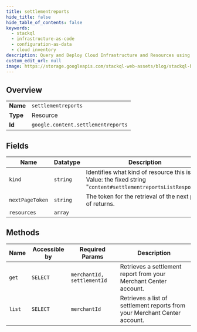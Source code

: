 ```yaml
---
title: settlementreports
hide_title: false
hide_table_of_contents: false
keywords:
  - stackql
  - infrastructure-as-code
  - configuration-as-data
  - cloud inventory
description: Query and Deploy Cloud Infrastructure and Resources using SQL
custom_edit_url: null
image: https://storage.googleapis.com/stackql-web-assets/blog/stackql-blog-post-featured-image.png
---
```

  
    

## Overview
<table><tbody>
<tr><td><b>Name</b></td><td><code>settlementreports</code></td></tr>
<tr><td><b>Type</b></td><td>Resource</td></tr>
<tr><td><b>Id</b></td><td><code>google.content.settlementreports</code></td></tr>
</tbody></table>

## Fields
| Name | Datatype | Description |
| ---- | -------- | ----------- |
| `kind` | `string` | Identifies what kind of resource this is. Value: the fixed string "`content#settlementreportsListResponse`". |
| `nextPageToken` | `string` | The token for the retrieval of the next page of returns. |
| `resources` | `array` |  |
## Methods
| Name | Accessible by | Required Params | Description |
| ---- | ------------- | --------------- | ----------- |
| `get` | `SELECT` | `merchantId, settlementId` | Retrieves a settlement report from your Merchant Center account. |
| `list` | `SELECT` | `merchantId` | Retrieves a list of settlement reports from your Merchant Center account. |
